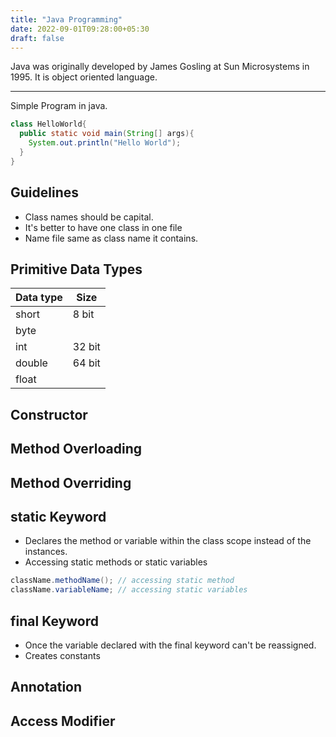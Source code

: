 ```yaml
---
title: "Java Programming"
date: 2022-09-01T09:28:00+05:30
draft: false
---
```


Java was originally developed by James Gosling at Sun Microsystems in 1995. It is object oriented language. 

---

Simple Program in java.

```java 
class HelloWorld{
  public static void main(String[] args){
    System.out.println("Hello World");
  }
}
```

## Guidelines
  * Class names should be capital.
  * It's better to have one class in one file
  * Name file same as class name it contains.

## Primitive Data Types

Data type | Size
---|---
short | 8 bit
byte | 
int | 32 bit
double | 64 bit 
float | 


## Constructor

## Method Overloading

## Method Overriding


## static Keyword
  * Declares the method or variable within the class scope instead of the instances.
  * Accessing static methods or static variables
  
  ```java 
  className.methodName(); // accessing static method 
  className.variableName; // accessing static variables
  ```

## final Keyword
  * Once the variable declared with the final keyword can't be reassigned.
  * Creates constants

## Annotation

## Access Modifier


